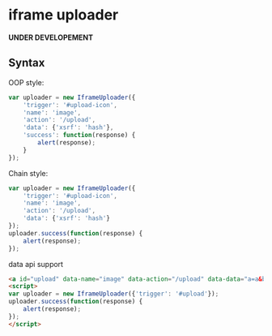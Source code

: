 # iframe uploader

**UNDER DEVELOPEMENT**

## Syntax

OOP style:

```javascript
var uploader = new IframeUploader({
    'trigger': '#upload-icon',
    'name': 'image',
    'action': '/upload',
    'data': {'xsrf': 'hash'},
    'success': function(response) {
        alert(response);
    }
});
```

Chain style:

```javascript
var uploader = new IframeUploader({
    'trigger': '#upload-icon',
    'name': 'image',
    'action': '/upload',
    'data': {'xsrf': 'hash'}
});
uploader.success(function(response) {
    alert(response);
});
```

data api support

```html
<a id="upload" data-name="image" data-action="/upload" data-data="a=a&b=b">Upload</a>
<script>
var uploader = new IframeUploader({'trigger': '#upload'});
uploader.success(function(response) {
    alert(response);
});
</script>
```
